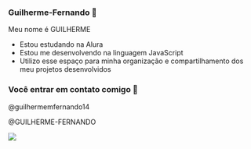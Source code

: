 ### Guilherme-Fernando 💟

Meu nome é GUILHERME

- Estou estudando na Alura
- Estou me desenvolvendo na linguagem JavaScript 
- Utilizo esse espaço para minha organização e compartilhamento dos meu projetos desenvolvidos

### Você entrar em contato comigo 📧

@guilhermemfernando14

@GUILHERME-FERNANDO

![](https://media1.tenor.com/m/B-1jjwAsCvgAAAAC/snoopy-peanuts.gif)
